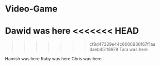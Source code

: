 # Video-Game
Dawid was here
<<<<<<< HEAD
=======
>>>>>>> cf9d47329e44c6000930f67f1aadaeb451f8978
Tara was here

Hamish was here
Ruby was here
Chris was here